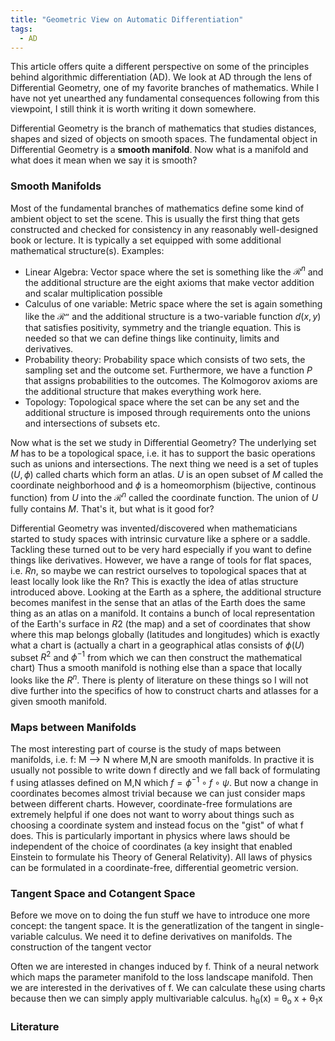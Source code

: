 ```yaml
---
title: "Geometric View on Automatic Differentiation"
tags:
  - AD
---
```


<script type="text/javascript" async
  src="https://cdn.mathjax.org/mathjax/latest/MathJax.js?config=TeX-MML-AM_CHTML">
</script>

This article offers quite a different perspective on some of the principles behind algorithmic differentiation (AD). We look at AD through the lens of Differential Geometry, one of my favorite branches of mathematics. While I have not yet unearthed any fundamental consequences following from this viewpoint, I still think it is worth writing it down somewhere.

Differential Geometry is the branch of mathematics that studies distances, shapes and sized of objects on smooth spaces. The fundamental object in Differential Geometry is a **smooth manifold**.
Now what is a manifold and what does it mean when we say it is smooth?

### Smooth Manifolds
Most of the fundamental branches of mathematics define some kind of ambient object to set the scene. This is usually the first thing that gets constructed and checked for consistency in any reasonably well-designed book or lecture. It is typically a set equipped with some additional mathematical structure(s). Examples:
- Linear Algebra: Vector space where the set is something like the $\mathcal{R}^n$ and the additional structure are the eight axioms that make vector addition and scalar multiplication possible
- Calculus of one variable: Metric space where the set is again something like the $\mathcal{R^n}$ and the additional structure is a two-variable function $d(x,y)$ that satisfies positivity, symmetry and the triangle equation. This is needed so that we can define things like continuity, limits and derivatives.
- Probability theory: Probability space which consists of two sets, the sampling set and the outcome set. Furthermore, we have a function $P$ that assigns probabilities to the outcomes. The Kolmogorov axioms are the additional structure that makes everything work here.
- Topology: Topological space where the set can be any set and the additional structure is imposed through requirements onto the unions and intersections of subsets etc.

Now what is the set we study in Differential Geometry? The underlying set $M$ has to be a topological space, i.e. it has to support the basic operations such as unions and intersections. The next thing we need is a set of tuples $(U, \phi)$ called charts which form an atlas. $U$ is an open subset of $M$ called the coordinate neighborhood and $\phi$ is a homeomorphism (bijective, continous function) from $U$ into the $\mathcal{R}^n$ called the coordinate function. The union of $U$ fully contains $M$. That's it, but what is it good for?

Differential Geometry was invented/discovered when mathematicians started to study spaces with intrinsic curvature like a sphere or a saddle. Tackling these turned out to be very hard especially if you want to define things like derivatives. However, we have a range of tools for flat spaces, i.e. $Rn$, so maybe we can restrict ourselves to topological spaces that at least locally look like the Rn? This is exactly the idea of atlas structure introduced above. Looking at the Earth as a sphere, the additional structure becomes manifest in the sense that an atlas of the Earth does the same thing as an atlas on a manifold. It contains a bunch of local representation of the Earth's surface in $R2$ (the map) and a set of coordinates that show where this map belongs globally (latitudes and longitudes) which is exactly what a chart is (actually a chart in a geographical atlas consists of $\phi(U)$ subset $R^2$ and $\phi^{-1}$ from which we can then construct the mathematical chart)
Thus a smooth manifold is nothing else than a space that locally looks like the $R^n$.
There is plenty of literature on these things so I will not dive further into the specifics of how to construct charts and atlasses for a given smooth manifold.

### Maps between Manifolds
The most interesting part of course is the study of maps between manifolds, i.e. f: M --> N where M,N are smooth manifolds.
In practive it is usually not possible to write down f directly and we fall back of formulating f using atlasses defined on M,N which $f = \phi^{-1} \circ f \circ \psi$.
But now a change in coordinates becomes almost trivial because we can just consider maps between different charts.
However, coordinate-free formulations are extremely helpful if one does not want to worry about things such as choosing a coordinate system and instead focus on the "gist" of what f does. This is particularly important in physics where laws should be independent of the choice of coordinates (a key insight that enabled Einstein to formulate his Theory of General Relativity). All laws of physics can be formulated in a coordinate-free, differential geometric version.

### Tangent Space and Cotangent Space
Before we move on to doing the fun stuff we have to introduce one more concept: the tangent space. It is the generatlization of the tangent in single-variable calculus.
We need it to define derivatives on manifolds. The construction of the tangent vector

Often we are interested in changes induced by f. Think of a neural network which maps the parameter manifold to the loss landscape manifold. Then we are interested in the derivatives of f. We can calculate these using charts because then we can simply apply multivariable calculus.
h<sub>&theta;</sub>(x) = &theta;<sub>o</sub> x + &theta;<sub>1</sub>x

### Literature